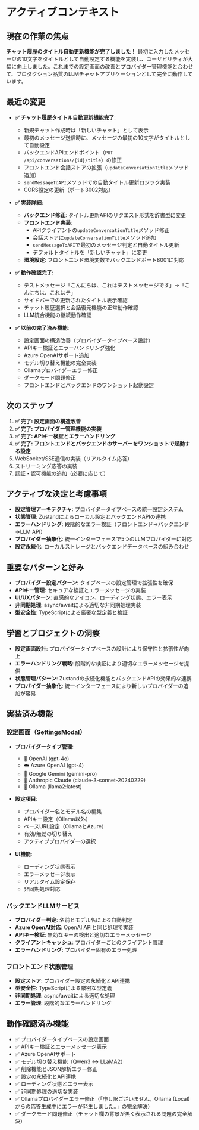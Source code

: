# アクティブコンテキスト

## 現在の作業の焦点

**チャット履歴のタイトル自動更新機能が完了しました！** 最初に入力したメッセージの10文字をタイトルとして自動設定する機能を実装し、ユーザビリティが大幅に向上しました。これまでの設定画面の改善とプロバイダー管理機能と合わせて、プロダクション品質のLLMチャットアプリケーションとして完全に動作しています。

## 最近の変更

*   **✅ チャット履歴タイトル自動更新機能完了**:
    *   新規チャット作成時は「新しいチャット」として表示
    *   最初のメッセージ送信時に、メッセージの最初の10文字がタイトルとして自動設定
    *   バックエンドAPIエンドポイント（`PUT /api/conversations/{id}/title`）の修正
    *   フロントエンド会話ストアの拡張（`updateConversationTitle`メソッド追加）
    *   `sendMessageToAPI`メソッドでの自動タイトル更新ロジック実装
    *   CORS設定の更新（ポート3002対応）

*   **✅ 実装詳細**:
    *   **バックエンド修正**: タイトル更新APIのリクエスト形式を辞書型に変更
    *   **フロントエンド実装**: 
        - APIクライアントの`updateConversationTitle`メソッド修正
        - 会話ストアに`updateConversationTitle`メソッド追加
        - `sendMessageToAPI`で最初のメッセージ判定と自動タイトル更新
        - デフォルトタイトルを「新しいチャット」に変更
    *   **環境設定**: フロントエンド環境変数でバックエンドポート8001に対応

*   **✅ 動作確認完了**:
    *   テストメッセージ「こんにちは、これはテストメッセージです」→「こんにちは、これはテ」
    *   サイドバーでの更新されたタイトル表示確認
    *   チャット履歴選択と会話復元機能の正常動作確認
    *   LLM統合機能の継続動作確認

*   **✅ 以前の完了済み機能**:
    *   設定画面の構造改善（プロバイダータイプベース設計）
    *   APIキー検証とエラーハンドリング強化
    *   Azure OpenAIサポート追加
    *   モデル切り替え機能の完全実装
    *   Ollamaプロバイダーエラー修正
    *   ダークモード問題修正
    *   フロントエンドとバックエンドのワンショット起動設定

## 次のステップ

1.  **✅ 完了: 設定画面の構造改善**
2.  **✅ 完了: プロバイダー管理機能の実装**
3.  **✅ 完了: APIキー検証とエラーハンドリング**
4.  **✅ 完了: フロントエンドとバックエンドのサーバーをワンショットで起動する設定**
5.  WebSocket/SSE通信の実装（リアルタイム応答）
6.  ストリーミング応答の実装
7.  認証・認可機能の追加（必要に応じて）

## アクティブな決定と考慮事項

*   **設定管理アーキテクチャ**: プロバイダータイプベースの統一設定システム
*   **状態管理**: Zustandによるローカル設定とバックエンドAPIの連携
*   **エラーハンドリング**: 段階的なエラー検証（フロントエンド→バックエンド→LLM API）
*   **プロバイダー抽象化**: 統一インターフェースで5つのLLMプロバイダーに対応
*   **設定永続化**: ローカルストレージとバックエンドデータベースの組み合わせ

## 重要なパターンと好み

*   **プロバイダー設定パターン**: タイプベースの設定管理で拡張性を確保
*   **APIキー管理**: セキュアな検証とエラーメッセージの実装
*   **UI/UXパターン**: 直感的なアイコン、ローディング状態、エラー表示
*   **非同期処理**: async/awaitによる適切な非同期処理実装
*   **型安全性**: TypeScriptによる厳密な型定義と検証

## 学習とプロジェクトの洞察

*   **設定画面設計**: プロバイダータイプベースの設計により保守性と拡張性が向上
*   **エラーハンドリング戦略**: 段階的な検証により適切なエラーメッセージを提供
*   **状態管理パターン**: Zustandの永続化機能とバックエンドAPIの効果的な連携
*   **プロバイダー抽象化**: 統一インターフェースにより新しいプロバイダーの追加が容易

## 実装済み機能

### 設定画面（SettingsModal）
*   **プロバイダータイプ管理**:
    *   🤖 OpenAI (gpt-4o)
    *   ☁️ Azure OpenAI (gpt-4)
    *   💎 Google Gemini (gemini-pro)
    *   🧠 Anthropic Claude (claude-3-sonnet-20240229)
    *   🦙 Ollama (llama2:latest)

*   **設定項目**:
    *   プロバイダー名とモデル名の編集
    *   APIキー設定（Ollama以外）
    *   ベースURL設定（OllamaとAzure）
    *   有効/無効の切り替え
    *   アクティブプロバイダーの選択

*   **UI機能**:
    *   ローディング状態表示
    *   エラーメッセージ表示
    *   リアルタイム設定保存
    *   非同期処理対応

### バックエンドLLMサービス
*   **プロバイダー判定**: 名前とモデル名による自動判定
*   **Azure OpenAI対応**: OpenAI APIと同じ処理で実装
*   **APIキー検証**: 無効なキーの検出と適切なエラーメッセージ
*   **クライアントキャッシュ**: プロバイダーごとのクライアント管理
*   **エラーハンドリング**: プロバイダー固有のエラー処理

### フロントエンド状態管理
*   **設定ストア**: プロバイダー設定の永続化とAPI連携
*   **型安全性**: TypeScriptによる厳密な型定義
*   **非同期処理**: async/awaitによる適切な処理
*   **エラー管理**: 段階的なエラーハンドリング

## 動作確認済み機能

*   ✅ プロバイダータイプベースの設定画面
*   ✅ APIキー検証とエラーメッセージ表示
*   ✅ Azure OpenAIサポート
*   ✅ モデル切り替え機能（Qwen3 ↔ LLaMA2）
*   ✅ 削除機能とJSON解析エラー修正
*   ✅ 設定の永続化とAPI連携
*   ✅ ローディング状態とエラー表示
*   ✅ 非同期処理の適切な実装
*   ✅ Ollamaプロバイダーエラー修正（「申し訳ございません。Ollama (Local)からの応答生成中にエラーが発生しました。」の完全解決）
*   ✅ ダークモード問題修正（チャット欄の背景が黒く表示される問題の完全解決）

